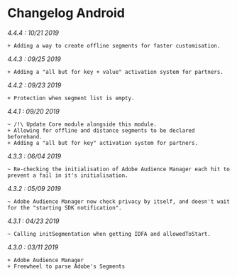 Changelog Android
=================

*4.4.4 : 10/21 2019*

	+ Adding a way to create offline segments for faster customisation.

*4.4.3 : 09/25 2019*

	+ Adding a "all but for key + value" activation system for partners.

*4.4.2 : 09/23 2019*

	+ Protection when segment list is empty.

*4.4.1 : 09/20 2019*

    ~ /!\ Update Core module alongside this module.
    + Allowing for offline and distance segments to be declared beforehand.
    + Adding a "all but for key" activation system for partners.

*4.3.3 : 06/04 2019*

    ~ Re-checking the initialisation of Adobe Audience Manager each hit to prevent a fail in it's initialisation.


*4.3.2 : 05/09 2019*

	~ Adobe Audience Manager now check privacy by itself, and doesn't wait for the "starting SDK notification".


*4.3.1 : 04/23 2019*

    ~ Calling initSegmentation when getting IDFA and allowedToStart.


*4.3.0 : 03/11 2019*

	+ Adobe Audience Manager
	+ Freewheel to parse Adobe's Segments
